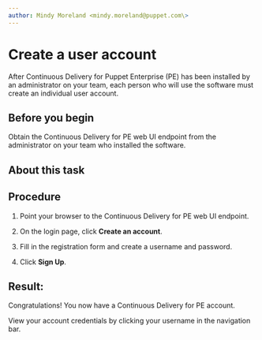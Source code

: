 ```yaml
---
author: Mindy Moreland <mindy.moreland@puppet.com\>
---
```


# Create a user account

After Continuous Delivery for Puppet Enterprise \(PE\) has been installed by an administrator on your team, each person who will use the software must create an individual user account.

## Before you begin

Obtain the Continuous Delivery for PE web UI endpoint from the administrator on your team who installed the software.

## About this task

## Procedure

1.  Point your browser to the Continuous Delivery for PE web UI endpoint.

2.  On the login page, click **Create an account**.

3.  Fill in the registration form and create a username and password.

4.  Click **Sign Up**.


## Result:

Congratulations! You now have a Continuous Delivery for PE account.

View your account credentials by clicking your username in the navigation bar.

